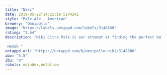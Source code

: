 ```yaml
---
title: "Niki"
date: 2019-05-22T14:21:19.517424Z
style: "Pale Ale - American"
brewery: "Omnipollo"
image: "https://labels.untappd.com/labels/3148880"
rating: "3.64"
description: "Niki Citra Pale is our attempt at finding the perfect balance between the hoppiness of an IPA and the drinkability of a pale ale. Resting at 5.5 % abv and meditatively hopped with our single most favorite hop - Citra - it drinks as beautifully on its own as it does paired with fatty foods such as a pizza or a burger. Sit back, sip back and relax. Cheers.  Henok "
untappd_url: "https://untappd.com/b/omnipollo-niki/3148880"
abv: "5.5"
ibu: "0"
robots: noindex,nofollow
---
```

